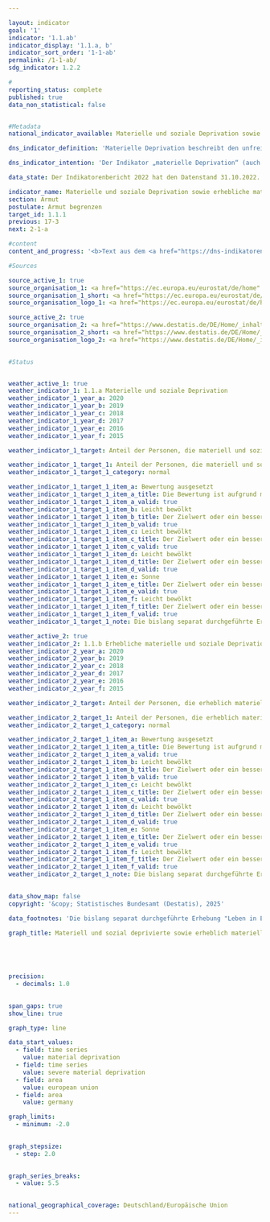 ```yaml
---

layout: indicator        
goal: '1'        
indicator: '1.1.ab'        
indicator_display: '1.1.a, b'        
indicator_sort_order: '1-1-ab'        
permalink: /1-1-ab/        
sdg_indicator: 1.2.2        

#
reporting_status: complete        
published: true        
data_non_statistical: false        


#Metadata        
national_indicator_available: Materielle und soziale Deprivation sowie erhebliche materielle und soziale Deprivation        

dns_indicator_definition: 'Materielle Deprivation beschreibt den unfreiwilligen Verzicht auf ausgewählten Konsum aufgrund finanzieller Probleme und den Mangel an bestimmten Gebrauchsgütern aus finanziellen Gründen. Beide Indikatoren geben den Anteil der Personen an der Gesamtbevölkerung an, die als materiell depriviert (1.1.a) <abbr title="beziehungsweise" tabindex="0">bzw.</abbr> als erheblich materiell depriviert (1.1.b) gelten. Die (erhebliche) materielle Entbehrung trifft für alle Menschen zu, deren Haushalt von neun vorgegebenen Kriterien, welche die finanziellen Einschränkungen des Haushalts widerspiegeln, mindestens drei (erheblich materiell depriviert: mindestens vier) erfüllt.'        

dns_indicator_intention: 'Der Indikator „materielle Deprivation“ (auch: materielle Entbehrung) ist auch Teil der ausführlichen Armuts- und Reichtumsberichterstattung der Bundesregierung. Durch die Identifikation individueller Mangelsituationen soll er zur Abbildung armutsgefährdeter Lebenslagen dienen. Ziel der Bekämpfung „materieller Deprivation“ ist es, dass der Prozentsatz der Personen, die materiell depriviert <abbr title="beziehungsweise" tabindex="0">bzw.</abbr> erheblich materiell depriviert sind, jeweils unter dem Niveau der Europäischen Union (<abbr title="Europäische Union" tabindex="0">EU</abbr>) liegt.'        

data_state: Der Indikatorenbericht 2022 hat den Datenstand 31.10.2022. Die Daten auf dieser Plattform werden regelmäßig aktualisiert, sodass online aktuellere Daten verfügbar sein können als im <a href="https://dns-indikatoren.de/assets/Publikationen/Indikatorenberichte/2022.pdf">Indikatorenbericht 2022</a> veröffentlicht.        

indicator_name: Materielle und soziale Deprivation sowie erhebliche materielle und soziale Deprivation        
section: Armut        
postulate: Armut begrenzen        
target_id: 1.1.1        
previous: 17-3        
next: 2-1-a        

#content         
content_and_progress: '<b>Text aus dem <a href="https://dns-indikatoren.de/assets/Publikationen/Indikatorenberichte/2022.pdf">Indikatorenbericht 2022&nbsp;</a></b><br><br>Die Daten stammen aus der europaweit harmonisierten jährlichen Statistik über Einkommen und Lebensbedingungen (<abbr title="EU-Statistics on Income and Living Conditions (Statistik über Einkommen und Lebensbedingungen)" tabindex="0">EU-SILC</abbr>), die ab dem Erhebungsjahr 2020&nbsp;aufgrund der zunehmenden Anforderungen an die Daten hinsichtlich der Aktualität und Bereitstellung tiefer regionaler Ergebnisse mit weitreichenden methodischen Änderungen in den Mikrozensus integriert worden ist. Dadurch sind die Ergebnisse ab 2020&nbsp;nicht mit denen der vorherigen Erhebungsjahre vergleichbar.<br><br>Als Kriterien, die zur Beschreibung materieller Entbehrung dienen, wurden Ausgaben für eine Lebensführung ausgewählt, die in Europa als angemessen, wünschenswert oder gar notwendig angesehen werden. Diese sind für alle Länder, in denen <abbr title="EU-Statistics on Income and Living Conditions (Statistik über Einkommen und Lebensbedingungen)" tabindex="0">EU-SILC</abbr> durchgeführt wird, einheitlich und ermöglichen somit einen europaweiten Vergleich. Materielle Entbehrung liegt nach der Definition für <abbr title="EU-Statistics on Income and Living Conditions (Statistik über Einkommen und Lebensbedingungen)" tabindex="0">EU-SILC</abbr> dann vor, wenn aufgrund der Selbsteinschätzung des Haushalts mindestens drei (erhebliche materielle Entbehrung: mindestens vier) der folgenden neun Kriterien erfüllt sind:<br><br>   1. 	Finanzielles Problem, die Miete, Hypotheken oder Rechnungen für Versorgungsleistungen rechtzeitig zu bezahlen.<br><br>   2. 	Finanzielles Problem, die Wohnung angemessen heizen zu können.<br><br>   3. 	Finanzielles Problem, unerwartete Ausgaben in einer bestimmten Höhe aus eigenen finanziellen Mitteln bestreiten zu können.<br><br>   4. 	Finanzielles Problem, jeden zweiten Tag Fleisch, Fisch oder eine gleichwertige vegetarische Mahlzeit einnehmen zu können.<br><br>   5. 	Finanzielles Problem, jährlich eine Woche Urlaub woanders als zu Hause zu verbringen.<br><br>   6. 	Fehlen eines <abbr title="Personenkraftwagen" tabindex="0">Pkw</abbr> im Haushalt aus finanziellen Gründen.<br><br>   7. 	Fehlen einer Waschmaschine im Haushalt aus finanziellen Gründen.<br><br>   8. 	Fehlen eines Farbfernsehgeräts im Haushalt aus finanziellen Gründen.<br><br>   9. 	Fehlen eines Telefons im Haushalt aus finanziellen Gründen.<br><br>Bis zum Jahr 2019&nbsp;gingen im Zeitverlauf die Anteile der Bevölkerung, sowohl die von materieller als auch die von erheblicher materieller Entbehrung betroffen ist, in Deutschland wie in der gesamten Europäischen Union (<abbr title="Europäische Union" tabindex="0">EU</abbr>) leicht zurück. Dabei lagen die Werte für Deutschland stets deutlich unter denen der <abbr title="Europäische Union" tabindex="0">EU</abbr>.<br><br>Im Jahr 2020&nbsp;waren in Deutschland 13,4&nbsp;% der Bevölkerung von materieller Entbehrung betroffen. Der Wert liegt damit knapp über dem Wert für die <abbr title="Europäische Union" tabindex="0">EU</abbr>-Bevölkerung von 13,3&nbsp;%, der für 2020&nbsp;vom statistischen Amt der Europäischen Union (<abbr title="European Statistical Office (Statistisches Amt der Europäischen Union)" tabindex="0">Eurostat</abbr>) erstmals ohne das Vereinigte Königreich (Brexit) gerechnet worden ist. Daher und auf Grund der oben genannten methodischen Änderungen am Erhebungskonzept ist der Wert nur eingeschränkt mit den Vorjahreswerten vergleichbar.<br><br>Auch nach <abbr title="Europäische Union" tabindex="0">EU</abbr>-Austritt des Vereinigten Königreichs und methodischen Anpassungen der Erhebung lag die Rate der von erheblicher materieller Entbehrung Betroffenen in Deutschland 2020&nbsp;mit 5,6&nbsp;% weiterhin unterhalb des Wertes für die <abbr title="Europäische Union" tabindex="0">EU</abbr> von 5,9&nbsp;%. Damit wurde das Ziel der Bundesregierung im Falle der erheblichen materiellen Entbehrung knapp erreicht.<br><br>Im Rahmen der Erstellung der Europa 2030-Ziele hat der Indikator zur „Rate der (erheblichen) materiellen Deprivation“ in der <abbr title="Europäische Union" tabindex="0">EU</abbr> eine Neudefinition und Erweiterung erfahren, indem nun auch zusätzliche Kriterien zur sozialen Entbehrung berücksichtigt werden. Auf europäischer Ebene werden zukünftig nur noch die Indikatoren „Rate der (erheblichen) materiellen und sozialen Deprivation“ bereitgestellt werden. Daher wird bei der Deutschen Nachhaltigkeitsstrategie eine Anpassung der Ziele und der Indikatoren zur (erheblichen) materiellen Deprivation notwendig.'                

#Sources        

source_active_1: true
source_organisation_1: <a href="https://ec.europa.eu/eurostat/de/home" target="_blank" onclick="return confirm_alert('von Eurostat', 'De')">Eurostat</a>
source_organisation_1_short: <a href="https://ec.europa.eu/eurostat/de/home" target="_blank" onclick="return confirm_alert('von Eurostat', 'De')">Eurostat</a>
source_organisation_logo_1: <a href="https://ec.europa.eu/eurostat/de/home" target="_blank" onclick="return confirm_alert('von Eurostat', 'De')"><img src="https://dnsUpgradeEnvironment.github.io/dns-indicators/public/OrgImgDe/eurostat.png" alt="Eurostat" title=" Klicken Sie hier um zur Homepage der Organisation Eurostat zu gelangen." style="height:60px; width:148px; border:transparent"/></a>

source_active_2: true
source_organisation_2: <a href="https://www.destatis.de/DE/Home/_inhalt.html" target="_blank">Statistisches Bundesamt</a>
source_organisation_2_short: <a href="https://www.destatis.de/DE/Home/_inhalt.html" target="_blank">Statistisches Bundesamt</a>
source_organisation_logo_2: <a href="https://www.destatis.de/DE/Home/_inhalt.html" target="_blank"><img src="https://dnsUpgradeEnvironment.github.io/dns-indicators/public/OrgImgDe/destatis.png" alt="Statistisches Bundesamt" title=" Klicken Sie hier um zur Homepage der Organisation Statistisches Bundesamt zu gelangen." style="height:60px; width:148px; border:transparent"/></a>
        

#Status        


weather_active_1: true
weather_indicator_1: 1.1.a Materielle und soziale Deprivation
weather_indicator_1_year_a: 2020
weather_indicator_1_year_b: 2019
weather_indicator_1_year_c: 2018
weather_indicator_1_year_d: 2017
weather_indicator_1_year_e: 2016
weather_indicator_1_year_f: 2015

weather_indicator_1_target: Anteil der Personen, die materiell und sozial depriviert sind, bis 2030&nbsp;unter dem <abbr title="Europäische Union" tabindex="0">EU</abbr>-Durchschnitt halten

weather_indicator_1_target_1: Anteil der Personen, die materiell und sozial depriviert sind, bis 2030&nbsp;unter <abbr title="Europäische Union" tabindex="0">EU</abbr>-Durchschnitt halten
weather_indicator_1_target_1_category: normal

weather_indicator_1_target_1_item_a: Bewertung ausgesetzt
weather_indicator_1_target_1_item_a_title: Die Bewertung ist aufgrund mangelnder Vergleichbarkeit mit den Vorjahren nicht möglich.
weather_indicator_1_target_1_item_a_valid: true
weather_indicator_1_target_1_item_b: Leicht bewölkt
weather_indicator_1_target_1_item_b_title: Der Zielwert oder ein besserer Wert wurde in 2019 erreicht, aber die durchschnittliche Veränderung deutete in Richtung einer Verschlechterung.
weather_indicator_1_target_1_item_b_valid: true
weather_indicator_1_target_1_item_c: Leicht bewölkt
weather_indicator_1_target_1_item_c_title: Der Zielwert oder ein besserer Wert wurde in 2018 erreicht, aber die durchschnittliche Veränderung deutete in Richtung einer Verschlechterung.
weather_indicator_1_target_1_item_c_valid: true
weather_indicator_1_target_1_item_d: Leicht bewölkt
weather_indicator_1_target_1_item_d_title: Der Zielwert oder ein besserer Wert wurde in 2017 erreicht, aber die durchschnittliche Veränderung deutete in Richtung einer Verschlechterung.
weather_indicator_1_target_1_item_d_valid: true
weather_indicator_1_target_1_item_e: Sonne
weather_indicator_1_target_1_item_e_title: Der Zielwert oder ein besserer Wert wurde in 2016 erreicht und die durchschnittliche Veränderung deutete nicht in Richtung einer Verschlechterung.
weather_indicator_1_target_1_item_e_valid: true
weather_indicator_1_target_1_item_f: Leicht bewölkt
weather_indicator_1_target_1_item_f_title: Der Zielwert oder ein besserer Wert wurde in 2015 erreicht, aber die durchschnittliche Veränderung deutete in Richtung einer Verschlechterung.
weather_indicator_1_target_1_item_f_valid: true
weather_indicator_1_target_1_note: Die bislang separat durchgeführte Erhebung 'Leben in Europa' (<abbr title="EU-Statistics on Income and Living Conditions (Statistik über Einkommen und Lebensbedingungen)" tabindex="0">EU-SILC</abbr>) wurde 2020&nbsp;in den Mikrozensus als Unterstichprobe integriert. Durch den Wechsel von einer freiwilligen zu einer in Teilen auskunftspflichtigen Befragung verbunden mit einer neuen Stichprobenzusammensetzung sind ein Vergleich der Daten des Erhebungsjahres 2020&nbsp;mit den Vorjahren und die Berechnung der Wettersymbole nicht möglich (Zeitreihenbruch).

weather_active_2: true
weather_indicator_2: 1.1.b Erhebliche materielle und soziale Deprivation
weather_indicator_2_year_a: 2020
weather_indicator_2_year_b: 2019
weather_indicator_2_year_c: 2018
weather_indicator_2_year_d: 2017
weather_indicator_2_year_e: 2016
weather_indicator_2_year_f: 2015

weather_indicator_2_target: Anteil der Personen, die erheblich materiell und sozial depriviert sind, bis 2030&nbsp;unter dem <abbr title="Europäische Union" tabindex="0">EU</abbr>-Durchschnitt halten

weather_indicator_2_target_1: Anteil der Personen, die erheblich materiell und sozial depriviert sind, bis 2030&nbsp;unter <abbr title="Europäische Union" tabindex="0">EU</abbr>-Durchschnitt halten
weather_indicator_2_target_1_category: normal

weather_indicator_2_target_1_item_a: Bewertung ausgesetzt
weather_indicator_2_target_1_item_a_title: Die Bewertung ist aufgrund mangelnder Vergleichbarkeit mit den Vorjahren nicht möglich.
weather_indicator_2_target_1_item_a_valid: true
weather_indicator_2_target_1_item_b: Leicht bewölkt
weather_indicator_2_target_1_item_b_title: Der Zielwert oder ein besserer Wert wurde in 2019 erreicht, aber die durchschnittliche Veränderung deutete in Richtung einer Verschlechterung.
weather_indicator_2_target_1_item_b_valid: true
weather_indicator_2_target_1_item_c: Leicht bewölkt
weather_indicator_2_target_1_item_c_title: Der Zielwert oder ein besserer Wert wurde in 2018 erreicht, aber die durchschnittliche Veränderung deutete in Richtung einer Verschlechterung.
weather_indicator_2_target_1_item_c_valid: true
weather_indicator_2_target_1_item_d: Leicht bewölkt
weather_indicator_2_target_1_item_d_title: Der Zielwert oder ein besserer Wert wurde in 2017 erreicht, aber die durchschnittliche Veränderung deutete in Richtung einer Verschlechterung.
weather_indicator_2_target_1_item_d_valid: true
weather_indicator_2_target_1_item_e: Sonne
weather_indicator_2_target_1_item_e_title: Der Zielwert oder ein besserer Wert wurde in 2016 erreicht und die durchschnittliche Veränderung deutete nicht in Richtung einer Verschlechterung.
weather_indicator_2_target_1_item_e_valid: true
weather_indicator_2_target_1_item_f: Leicht bewölkt
weather_indicator_2_target_1_item_f_title: Der Zielwert oder ein besserer Wert wurde in 2015 erreicht, aber die durchschnittliche Veränderung deutete in Richtung einer Verschlechterung.
weather_indicator_2_target_1_item_f_valid: true
weather_indicator_2_target_1_note: Die bislang separat durchgeführte Erhebung 'Leben in Europa' (<abbr title="EU-Statistics on Income and Living Conditions (Statistik über Einkommen und Lebensbedingungen)" tabindex="0">EU-SILC</abbr>) wurde 2020&nbsp;in den Mikrozensus als Unterstichprobe integriert. Durch den Wechsel von einer freiwilligen zu einer in Teilen auskunftspflichtigen Befragung verbunden mit einer neuen Stichprobenzusammensetzung sind ein Vergleich der Daten des Erhebungsjahres 2020&nbsp;mit den Vorjahren und die Berechnung der Wettersymbole nicht möglich (Zeitreihenbruch).        
        

data_show_map: false        
copyright: '&copy; Statistisches Bundesamt (Destatis), 2025'        

data_footnotes: 'Die bislang separat durchgeführte Erhebung "Leben in Europa" (<abbr title="EU-Statistics on Income and Living Conditions (Statistik über Einkommen und Lebensbedingungen)" tabindex="0">EU-SILC</abbr>) wurde 2020&nbsp;in den Mikrozensus als Unterstichprobe integriert. Durch den Wechsel von einer freiwilligen zu einer in Teilen auskunftspflichtigen Befragung verbunden mit einer neuen Stichprobenzusammensetzung sind ein Vergleich der Daten des Erhebungsjahres 2020&nbsp;mit den Vorjahren und die Berechnung der Wettersymbole nicht möglich (Zeitreihenbruch).<br>• Für die EU: 2019&nbsp;von <abbr title="European Statistical Office (Statistisches Amt der Europäischen Union)" tabindex="0">Eurostat</abbr> geschätzte Daten, ab 2020: <abbr title="Europäische Union mit 27&nbsp;Mitgliedsstaaten (ohne das Vereinigte Königreich)" tabindex="0">EU-27</abbr>&nbsp;(ohne Vereinigtes Königreich).'        

graph_title: Materiell und sozial deprivierte sowie erheblich materiell und sozial deprivierte Personen        

        

        

precision: 
  - decimals: 1.0
            

span_gaps: true        
show_line: true        

graph_type: line        

data_start_values: 
  - field: time series
    value: material deprivation
  - field: time series
    value: severe material deprivation
  - field: area
    value: european union
  - field: area
    value: germany        

graph_limits: 
  - minimum: -2.0
            

graph_stepsize: 
  - step: 2.0
            

graph_series_breaks: 
  - value: 5.5
                            

national_geographical_coverage: Deutschland/Europäische Union                
---
```


